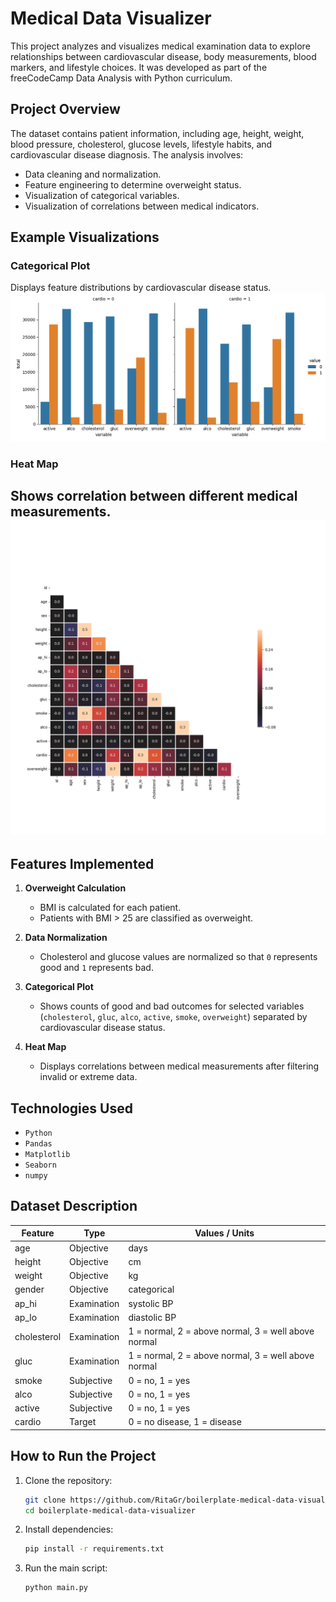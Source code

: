# Medical Data Visualizer

This project analyzes and visualizes medical examination data to explore relationships between cardiovascular disease, body measurements, blood markers, and lifestyle choices. It was developed as part of the freeCodeCamp Data Analysis with Python curriculum.

## Project Overview

The dataset contains patient information, including age, height, weight, blood pressure, cholesterol, glucose levels, lifestyle habits, and cardiovascular disease diagnosis.
The analysis involves:

* Data cleaning and normalization.
* Feature engineering to determine overweight status.
* Visualization of categorical variables.
* Visualization of correlations between medical indicators.
  
## Example Visualizations

### Categorical Plot

Displays feature distributions by cardiovascular disease status.
![Catplot](catplot.png)

### Heat Map

Shows correlation between different medical measurements.
![Heatmap](heatmap.png)
---

## Features Implemented

1. **Overweight Calculation**

   * BMI is calculated for each patient.
   * Patients with BMI > 25 are classified as overweight.

2. **Data Normalization**

   * Cholesterol and glucose values are normalized so that `0` represents good and `1` represents bad.

3. **Categorical Plot**

   * Shows counts of good and bad outcomes for selected variables (`cholesterol`, `gluc`, `alco`, `active`, `smoke`, `overweight`) separated by cardiovascular disease status.

4. **Heat Map**

   * Displays correlations between medical measurements after filtering invalid or extreme data.

## Technologies Used

* `Python`
* `Pandas`
* `Matplotlib`
* `Seaborn`
* `numpy`

## Dataset Description

| Feature     | Type        | Values / Units                                      |
| ----------- | ----------- | --------------------------------------------------- |
| age         | Objective   | days                                                |
| height      | Objective   | cm                                                  |
| weight      | Objective   | kg                                                  |
| gender      | Objective   | categorical                                         |
| ap\_hi      | Examination | systolic BP                                         |
| ap\_lo      | Examination | diastolic BP                                        |
| cholesterol | Examination | 1 = normal, 2 = above normal, 3 = well above normal |
| gluc        | Examination | 1 = normal, 2 = above normal, 3 = well above normal |
| smoke       | Subjective  | 0 = no, 1 = yes                                     |
| alco        | Subjective  | 0 = no, 1 = yes                                     |
| active      | Subjective  | 0 = no, 1 = yes                                     |
| cardio      | Target      | 0 = no disease, 1 = disease                         |

## How to Run the Project

1. Clone the repository:

   ```bash
   git clone https://github.com/RitaGr/boilerplate-medical-data-visualizer.git
   cd boilerplate-medical-data-visualizer
   ```
2. Install dependencies:

   ```bash
   pip install -r requirements.txt
   ```
3. Run the main script:

   ```bash
   python main.py
   ```

   

